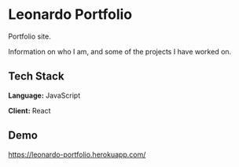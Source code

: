 # Leonardo Portfolio

Portfolio site.

Information on who I am, and some of the projects I have worked on.

## Tech Stack

**Language:** JavaScript

**Client:** React

## Demo

https://leonardo-portfolio.herokuapp.com/
